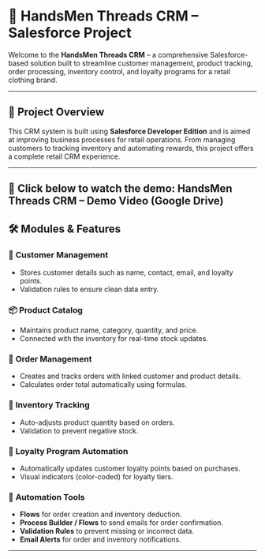 # 👔 HandsMen Threads CRM – Salesforce Project

Welcome to the **HandsMen Threads CRM** – a comprehensive Salesforce-based solution built to streamline customer management, product tracking, order processing, inventory control, and loyalty programs for a retail clothing brand.

---

## 📌 **Project Overview**

This CRM system is built using **Salesforce Developer Edition** and is aimed at improving business processes for retail operations. From managing customers to tracking inventory and automating rewards, this project offers a complete retail CRM experience.

---
**🎥 Click below to watch the demo:**
**HandsMen Threads CRM – Demo Video (Google Drive)**
---

## 🛠️ **Modules & Features**

### 👤 **Customer Management**
- Stores customer details such as name, contact, email, and loyalty points.
- Validation rules to ensure clean data entry.

### 📦 **Product Catalog**
- Maintains product name, category, quantity, and price.
- Connected with the inventory for real-time stock updates.

### 🛒 **Order Management**
- Creates and tracks orders with linked customer and product details.
- Calculates order total automatically using formulas.

### 🧮 **Inventory Tracking**
- Auto-adjusts product quantity based on orders.
- Validation to prevent negative stock.

### 💎 **Loyalty Program Automation**
- Automatically updates customer loyalty points based on purchases.
- Visual indicators (color-coded) for loyalty tiers.

### 🔄 **Automation Tools**
- **Flows** for order creation and inventory deduction.
- **Process Builder / Flows** to send emails for order confirmation.
- **Validation Rules** to prevent missing or incorrect data.
- **Email Alerts** for order and inventory notifications.

---


